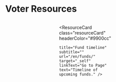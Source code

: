 

# Voter Resources

<style>
.theme-default-content:not(.custom){
    max-width:1280px;
}
.resourceCard{
    flex-basis:30%; margin-bottom:1rem
}
</style>
<div style="display:flex; flex-direction:row; flex-wrap:wrap; justify-content:space-evenly; align-content:space-around">
<ResourceCard
    class="resourceCard"
    headerColor="#0088CC"
    title="Catalyst registration and voting guide"
    subtitle="Official - IOHK Support"
    url="https://iohk.zendesk.com/hc/en-us/articles/900005679386-Catalyst-registration-and-voting-guide"
    linkText="Go to Page"
    text="In this article we will demonstrate the registration and voting process for Project Catalyst as it applies for every Fund. " />
    
<ResourceCard
    class="resourceCard"
    headerColor="#0088CC"
    title="Voter Tool"
    subtitle=""
    url="https://cardanocataly.st/voter-tool/#/"
    target="_blank"
    linkText="Go to Page"
    text="Lists summaries of Project Catalyst proposals.  A community built and maintained tool to help voters create and share pick lists." />

<ResourceCard
    class="resourceCard"
    headerColor="#9900cc"

    title="Fund timeline"
    subtitle=""
    url="/en/funds/"
    target="_self"
    linkText="Go to Page"
    text="Timeline of upcoming funds." />

<ResourceCard
    class="resourceCard"
    headerColor="#9900cc"
    title="Catalyst statistics and analysis"
    subtitle="A collection of data collected by "
    url="/en/statistics/"
    linkText="Go to Page"
    text="Offical and community collected data and analysis." />

<ResourceCard
    class="resourceCard"
    headerColor="#001D9D"
    title="Voter Rewards"
    subtitle="official"
    url="https://docs.google.com/document/d/1Z2qLzGbLQxLgfDKqnTZFTL3IM28V8uUykptng0p5jbE/edit"
    linkText="Go to Page"
    text="How much voting rewards will I receive at the end of the fund? (These are based on Fund 3 but the calculations remain the same) " />

<ResourceCard
    class="resourceCard"
    headerColor="#8FD14F"
    title="Proposer Guidelines - Community"
    subtitle=""
    url="/en/voters/expert_ballots.html"
    target="_self"
    linkText="Go to Page"
    text="Voter Advice and Expert Ballots." />

</div>

